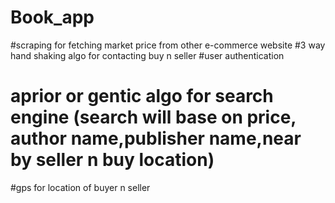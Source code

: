 # Book_app
#scraping for fetching market price from other e-commerce website
#3 way hand shaking algo for contacting buy n seller
#user authentication
# aprior or gentic algo for search engine (search will base on price, author name,publisher name,near by seller n buy location)
#gps for location of buyer n seller
